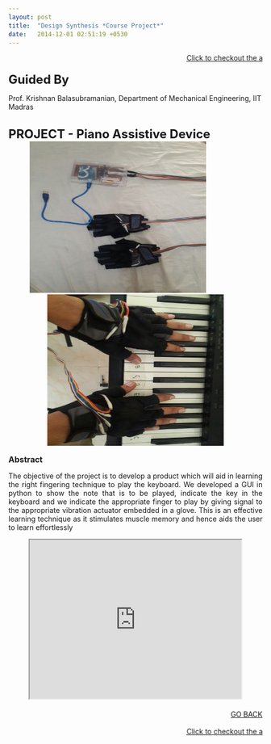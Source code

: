 ```yaml
---
layout: post
title:  "Design Synthesis *Course Project*"
date:   2014-12-01 02:51:19 +0530
---
```


<marquee><a href="https://www.youtube.com/watch?v=FRC9iZSF_EE">Click to checkout the advertisement we made for our product Piano Assistive Device</a></marquee>
<br>
<br>
<font size="5"><b>Guided By</b></font>
<p>Prof. Krishnan Balasubramanian, Department of Mechanical Engineering, IIT Madras</p>

<br>
<font size="5"><b>PROJECT - Piano Assistive Device</b></font>
<br>
<section role="banner" align="center">
  <img src="/img/ds1.jpg" height="300" width="350"/>
  &nbsp;&nbsp;&nbsp;&nbsp;&nbsp;&nbsp;&nbsp;&nbsp;&nbsp;&nbsp;&nbsp;&nbsp;&nbsp;&nbsp;&nbsp;&nbsp;&nbsp;
  <img src="/img/ds2.jpg" height="300" width="350"/>
</section>

<font size="3"><b>Abstract</b></font>
<p align="justify">The objective of the project is to develop a product which will aid in learning the right fingering technique to play the keyboard. We developed a GUI in python to show the note that is to be played, indicate the key in the keyboard and we indicate the appropriate finger to play by giving signal to the appropriate vibration actuator embedded in a glove. This is an effective learning technique as it stimulates muscle memory and hence aids the user to learn effortlessly </p>

<section role="banner" align="center">
<iframe width="420" height="315"
src="https://youtu.be/FRC9iZSF_EE">
</iframe>
</section>

<br>
<div align="right"><a href="/project.html">GO BACK</a></div>

<br>
<marquee><a href="https://www.youtube.com/watch?v=FRC9iZSF_EE">Click to checkout the advertisement we made for our product Piano Assistive Device</a></marquee>



